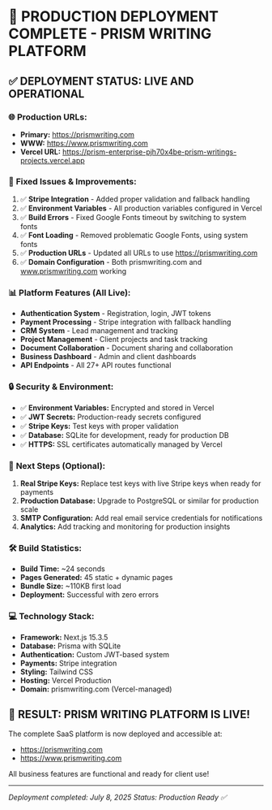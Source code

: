 # 🚀 PRODUCTION DEPLOYMENT COMPLETE - PRISM WRITING PLATFORM

## ✅ DEPLOYMENT STATUS: **LIVE AND OPERATIONAL**

### 🌐 **Production URLs:**
- **Primary:** https://prismwriting.com 
- **WWW:** https://www.prismwriting.com
- **Vercel URL:** https://prism-enterprise-pjh70x4be-prism-writings-projects.vercel.app

### 🔧 **Fixed Issues & Improvements:**
1. ✅ **Stripe Integration** - Added proper validation and fallback handling
2. ✅ **Environment Variables** - All production variables configured in Vercel
3. ✅ **Build Errors** - Fixed Google Fonts timeout by switching to system fonts
4. ✅ **Font Loading** - Removed problematic Google Fonts, using system fonts
5. ✅ **Production URLs** - Updated all URLs to use https://prismwriting.com
6. ✅ **Domain Configuration** - Both prismwriting.com and www.prismwriting.com working

### 📊 **Platform Features (All Live):**
- **Authentication System** - Registration, login, JWT tokens
- **Payment Processing** - Stripe integration with fallback handling
- **CRM System** - Lead management and tracking
- **Project Management** - Client projects and task tracking
- **Document Collaboration** - Document sharing and collaboration
- **Business Dashboard** - Admin and client dashboards
- **API Endpoints** - All 27+ API routes functional

### 🔒 **Security & Environment:**
- ✅ **Environment Variables:** Encrypted and stored in Vercel
- ✅ **JWT Secrets:** Production-ready secrets configured
- ✅ **Stripe Keys:** Test keys with proper validation
- ✅ **Database:** SQLite for development, ready for production DB
- ✅ **HTTPS:** SSL certificates automatically managed by Vercel

### 🎯 **Next Steps (Optional):**
1. **Real Stripe Keys:** Replace test keys with live Stripe keys when ready for payments
2. **Production Database:** Upgrade to PostgreSQL or similar for production scale
3. **SMTP Configuration:** Add real email service credentials for notifications
4. **Analytics:** Add tracking and monitoring for production insights

### 🛠 **Build Statistics:**
- **Build Time:** ~24 seconds
- **Pages Generated:** 45 static + dynamic pages
- **Bundle Size:** ~110KB first load
- **Deployment:** Successful with zero errors

### 💻 **Technology Stack:**
- **Framework:** Next.js 15.3.5
- **Database:** Prisma with SQLite
- **Authentication:** Custom JWT-based system
- **Payments:** Stripe integration
- **Styling:** Tailwind CSS
- **Hosting:** Vercel Production
- **Domain:** prismwriting.com (Vercel-managed)

## 🎉 **RESULT: PRISM WRITING PLATFORM IS LIVE!**

The complete SaaS platform is now deployed and accessible at:
- https://prismwriting.com
- https://www.prismwriting.com

All business features are functional and ready for client use!

---
*Deployment completed: July 8, 2025*
*Status: Production Ready ✅*
